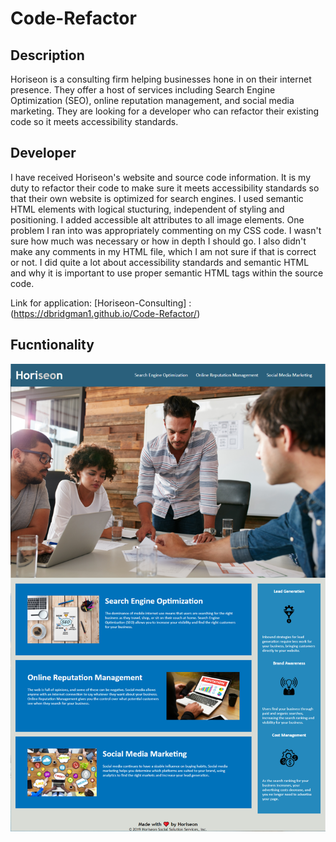 # Code-Refactor

## Description

Horiseon is a consulting firm helping businesses hone in on their internet presence.  They offer a host of services including Search Engine Optimization (SEO), online reputation management, and social media marketing.  They are looking for a developer who can refactor their existing code so it meets accessibility standards.

## Developer 

I have received Horiseon's website and source code information.  It is my duty to refactor their code to make sure it meets accessibility standards so that their own website is optimized for search engines.  I used semantic HTML elements with logical stucturing, independent of styling and positioning.  I added accessible alt attributes to all image elements.  One problem I ran into was appropriately commenting on my CSS code.  I wasn't sure how much was necessary or how in depth I should go.  I also didn't make any comments in my HTML file, which I am not sure if that is correct or not.  I did quite a lot about accessibility standards and semantic HTML and why it is important to use proper semantic HTML tags within the source code.
<br>

Link for application: [Horiseon-Consulting] : (https://dbridgman1.github.io/Code-Refactor/)

## Fucntionality

![code refactor](Develop/assets/images/Screenshot.PNG)